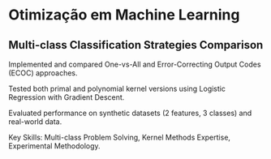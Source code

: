 # Otimização em Machine Learning

## Multi-class Classification Strategies Comparison

Implemented and compared One-vs-All and Error-Correcting Output Codes (ECOC) approaches.

Tested both primal and polynomial kernel versions using Logistic Regression with Gradient Descent.

Evaluated performance on synthetic datasets (2 features, 3 classes) and real-world data.

Key Skills: Multi-class Problem Solving, Kernel Methods Expertise, Experimental Methodology.
